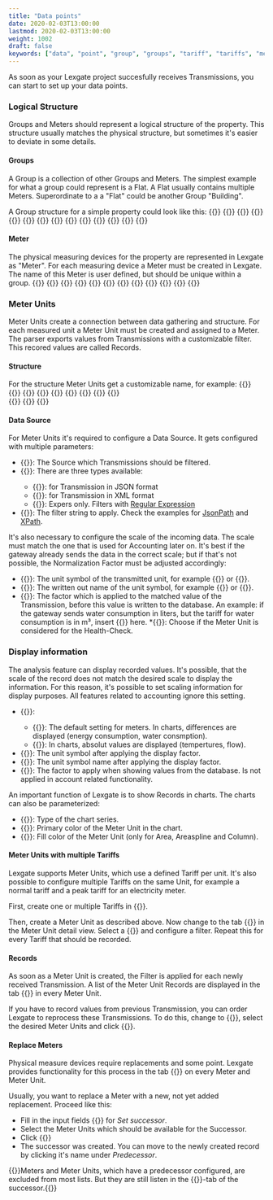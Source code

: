 ```yaml
---
title: "Data points"
date: 2020-02-03T13:00:00
lastmod: 2020-02-03T13:00:00
weight: 1002
draft: false
keywords: ["data", "point", "group", "groups", "tariff", "tariffs", "meter", "meters", "unit", "units"]
---
```


As soon as your Lexgate project succesfully receives Transmissions, you can start to set up your data points.

### Logical Structure
Groups and Meters should represent a logical structure of the property. This structure usually matches the physical structure, but sometimes it's easier to deviate in some details.

#### Groups
A Group is a collection of other Groups and Meters. The simplest example for what a group could represent is a Flat. A Flat usually contains multiple Meters. Superordinate to a a "Flat" could be another Group "Building".

A Group structure for a simple property could look like this:
{{<lga-struct type="group" name="Property Example Street">}}
    {{<lga-struct type="group" name="Example Street 1">}}
        {{<lga-struct type="group" name="Flat 11" />}}
        {{<lga-struct type="group" name="Flat 12" />}}
    {{</lga-struct>}}
    {{<lga-struct type="group" name="Example Street 2">}}
        {{<lga-struct type="group" name="Flat 21" />}}
        {{<lga-struct type="group" name="Flat 22" />}}
    {{</lga-struct>}}
    {{<lga-struct type="group" name="Example Street 3">}}
        {{<lga-struct type="group" name="Flat 31" />}}
        {{<lga-struct type="group" name="Flat 32" />}}
    {{</lga-struct>}}
{{</lga-struct>}} 

#### Meter
The physical measuring devices for the property are represented in Lexgate as "Meter". For each measuring device a Meter must be created in Lexgate. The name of this Meter is user defined, but should be unique within a group.
{{<lga-struct type="group" name="Property Example Street">}}
    {{<lga-struct type="group" name="Example Street 1">}}
        {{<lga-struct type="group" name="Flat 11">}}
            {{<lga-struct type="meter" name="Heating" />}}
            {{<lga-struct type="meter" name="Hot Water" />}}
        {{</lga-struct>}}
        {{<lga-struct type="group" name="Flat 12">}}
            {{<lga-struct type="meter" name="Heating" />}}
            {{<lga-struct type="meter" name="Hot Water" />}}
        {{</lga-struct>}}
    {{</lga-struct>}}
{{</lga-struct>}}

### Meter Units
Meter Units create a connection between data gathering and structure. For each measured unit a Meter Unit must be created and assigned to a Meter. The parser exports values from Transmissions with a customizable filter. This recored values are called Records.

#### Structure
For the structure Meter Units get a customizable name, for example:
{{<lga-struct type="group" name="Property Example Street">}}
    {{<lga-struct type="group" name="Example Street 1">}}
        {{<lga-struct type="group" name="Flat 11">}}
            {{<lga-struct type="meter" name="Heizung">}}
                {{<lga-struct type="unit" name="Energy Consumption" />}}
                {{<lga-struct type="unit" name="Flow Temperature" />}}
                {{<lga-struct type="unit" name="Return Temperature" />}}
                {{<lga-struct type="unit" name="Flow" />}}
            {{</lga-struct>}}    
        {{</lga-struct>}}
    {{</lga-struct>}}
{{</lga-struct>}}

#### Data Source
For Meter Units it's required to configure a Data Source. It gets configured with multiple parameters:
* {{<lga-lbl text="Source">}}: The Source which Transmissions should be filtered.
* {{<lga-lbl text="Source Filter type">}}: There are three types available:
    * {{<lga-inp text="JsonPath">}}: for Transmission in JSON format
    * {{<lga-inp text="XPath">}}: for Transmission in XML format
    * {{<lga-inp text="Regex">}}: Expers only. Filters with [Regular Expression](https://en.wikipedia.org/wiki/Regular_expression)
* {{<lga-lbl text="Source Filter path">}}: The filter string to apply. Check the examples for [JsonPath](#todo) and [XPath](#todo).

It's also necessary to configure the scale of the incoming data. The scale must match the one that is used for Accounting later on. It's best if the gateway already sends the data in the correct scale; but if that's not possible, the Normalization Factor must be adjusted accordingly:
* {{<lga-lbl text="Symbol">}}: The unit symbol of the transmitted unit, for example {{<lga-inp text="kWh">}} or {{<lga-inp text="m³/h">}}.
* {{<lga-lbl text="Symbol Name">}}: The written out name of the unit symbol, for example {{<lga-inp text="Kilowatt-hours">}} or {{<lga-inp text="Cubic Meters">}}.
* {{<lga-lbl text="Normalization factor">}}: The factor which is applied to the matched value of the Transmission, before this value is written to the database. An example: if the gateway sends water consumption in liters, but the tariff for water consumption is in m³, insert {{<lga-inp text="0.001">}} here.
*{{<lga-lbl text="Is monitored">}}: Choose if the Meter Unit is considered for the Health-Check.

### Display information
The analysis feature can display recorded values. It's possible, that the scale of the record does not match the desired scale to display the information. For this reason, it's possible to set scaling information for display purposes. All features related to accounting ignore this setting.

* {{<lga-lbl text="Value type">}}:
    * {{<lga-inp text="Accumulated">}}: The default setting for meters. In charts, differences are displayed (energy consumption, water consmption).
    * {{<lga-inp text="Absolute">}}: In charts, absolut values are displayed (tempertures, flow).
* {{<lga-lbl text="Display Symbol">}}: The unit symbol after applying the display factor.
* {{<lga-lbl text="Display Symbol Name">}}: The unit symbol name after applying the display factor.
* {{<lga-lbl text="Display Factor">}}: The factor to apply when showing values from the database. Is not applied in account related functionality.

An important function of Lexgate is to show Records in charts. The charts can also be parameterized:

* {{<lga-lbl text="Type">}}: Type of the chart series.
* {{<lga-lbl text="Color">}}: Primary color of the Meter Unit in the chart.
* {{<lga-lbl text="Fill Color">}}: Fill color of the Meter Unit (only for Area, Areaspline and Column).

#### Meter Units with multiple Tariffs
Lexgate supports Meter Units, which use a defined Tariff per unit. It's also possible to configure multiple Tariffs on the same Unit, for example a normal tariff and a peak tariff for an electricity meter.

First, create one or multiple Tariffs in {{<lga-nav text="Tariffs">}}.

Then, create a Meter Unit as described above. Now change to the tab {{<lga-tab text="Tariffs">}} in the Meter Unit detail view. Select a {{<lga-lbl text="Tarif">}} and configure a filter. Repeat this for every Tariff that should be recorded.

#### Records
As soon as a Meter Unit is created, the Filter is applied for each newly received Transmission. A list of the Meter Unit Records are displayed in the tab {{<lga-tab text="Records">}} in every Meter Unit.

If you have to record values from previous Transmission, you can order Lexgate to reprocess these Transmissions. To do this, change to {{<lga-nav text="Meter Units">}}, select the desired Meter Units and click {{<lga-btn type="negative" icon="update" text="Reprocess Transmissions">}}.

#### Replace Meters
Physical measure devices require replacements and some point. Lexgate provides functionality for this process in the tab {{<lga-tab text="Life Cycle">}} on every Meter and Meter Unit.

Usually, you want to replace a Meter with a new, not yet added replacement. Proceed like this: 
* Fill in the input fields {{<lga-inp text="Effective at">}} for *Set successor*.
* Select the Meter Units which should be available for the Successor.
* Click {{<lga-btn  icon="add" text="Create">}}
* The successor was created. You can move to the newly created record by clicking it's name under *Predecessor*.

{{<notice warning>}}Meters and Meter Units, which have a predecessor configured, are excluded from most lists. But they are still listen in the {{<lga-tab text="Life Cycle">}}-tab of the successor.{{</notice>}}